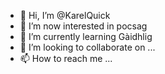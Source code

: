 - 👋 Hi, I’m @KarelQuick
- 👀 I’m now interested in pocsag
- 🌱 I’m currently learning Gàidhlig
- 💞️ I’m looking to collaborate on ...
- 📫 How to reach me ...

<!---
KarelQuick/KarelQuick is a ✨ special ✨ repository because its `README.md` (this file) appears on your GitHub profile.
You can click the Preview link to take a look at your changes.
--->
